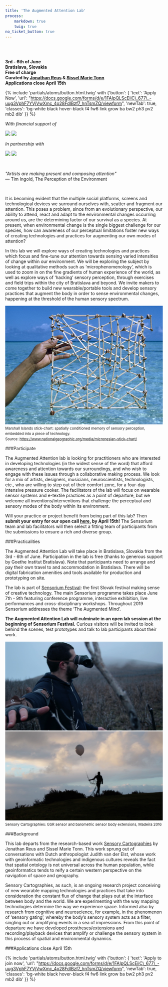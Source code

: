 ```yaml
---
title: 'The Augmented Attention Lab'
process:
    markdown: true
    twig: true
no_ticket_button: true
---
```


<br>
<br>

**3rd - 6th of June** <br>
**Bratislava, Slovakia** <br>
**Free of charge** <br>
**Curated by <a href="https://jonathanreus.com/" target="_blank">Jonathan Reus</a> &amp; <a href="https://www.sisselmarietonn.com/">Sissel Marie Tonn</a>** <br>
**Applications close April 15th**

<!-- NB: This URL requires escaping "_677_", otherwise markdown renders it as <em> tag -->
{% include 'partials/atoms/button.html.twig' with {'button': {
    'text': 'Apply Now',
    'url': "https://docs.google.com/forms/d/e/1FAIpQLScEiiC\_677\_-uug3VphF7YVjVwXmc_4o28FdIBzf7_hnTsmZQ/viewform",
    'newTab': true,
    'classes': 'bg-white black hover-black f4 fw6 link grow ba bw2 ph3 pv2 mb2 dib'
}} %}

*With financial support of*

<a class="di" href="https://stimuleringsfonds.nl" target="_blank"><img class="h4 ph3" src="/user/pages/12.lab/logo-cif_nl.png"></a>
<a class="di" href="https://www.goethe.de/ins/sk/sk/index.html" target="_blank"><img class="h4 ph3" src="/user/pages/12.lab/logo-goethe_institut.png"></a>

*In partnership with*

<a class="di" href="https://instrumentinventors.org/" target="_blank"><img class="h4 ph3" src="/user/pages/12.lab/logo-iii.png"></a>
<a class="di" href="http://todaysart.nl/" target="_blank"><img class="h4 ph3" src="/user/pages/12.lab/logo-todaysart.png"></a>

<br>

*&quot;Artists are making present and composing attention&quot;* <br>
— Tim Ingold, The Perception of the Environment

<br>

It is becoming evident that the multiple social platforms, screens and technological devices we surround ourselves with, scatter and fragment our attention. This poses a problem, since from an evolutionary perspective, our ability to attend, react and adapt to the environmental changes occurring around us, are the determining factor of our survival as a species. At present, when environmental change is the single biggest challenge for our species, how can awareness of our perceptual limitations foster new ways of creating technologies and practices for augmenting our own modes of attention? 

In this lab we will explore ways of creating technologies and practices which focus and fine-tune our attention towards sensing varied intensities of change within our environment. We will be exploring the subject by looking at qualitative methods such as ‘microphenomenology’, which is used to zoom in on the fine gradients of human experience of the world, as well as explore ways of ‘hacking’ sensory perception, through exercises and field trips within the city of Bratislava and beyond. We invite makers to come together to build new wearable/portable tools and develop sensory practices that augment the body in order to sense environmental changes, happening at the threshold of the human sensory spectrum. 

![](25757.jpg)
<small>Marshall Islands stick-chart: spatially conditioned memory of sensory perception, embedded into a piece of technology.</small><br>
<small>Source: https://www.nationalgeographic.org/media/micronesian-stick-chart/</small>

###Participate

The Augmented Attention lab is looking for practitioners who are interested in developing technologies (in the widest sense of the word) that afford awareness and attention towards our surroundings, and who wish to engage with these issues through a collaborative making process. We look for a mix of artists, designers, musicians, neuroscientists, technologists, etc., who are willing to step out of their comfort zone, for a four-day intensive pressure cooker. The facilitators of the lab will focus on wearable sensor systems and e-textile practices as a point of departure, but we welcome all inventions/interventions that challenge the perceptual and sensory modes of the body within its environment.

Will your practice or project benefit from being part of this lab? Then **submit your entry for our open call [here](https://docs.google.com/forms/d/e/1FAIpQLScEiiC_677_-uug3VphF7YVjVwXmc_4o28FdIBzf7_hnTsmZQ/viewform), by April 15th!** The Sensorium team and lab facilitators will then select a fitting team of participants from the submissions to ensure a rich and diverse group. 

###Practicalities 

The Augmented Attention Lab will take place in Bratislava, Slovakia from the 3rd - 6th of June. Participation in the lab is free (thanks to generous support by Goethe Institut Bratislava). Note that participants need to arrange and pay their own travel to and accommodation in Bratislava. There will be digital fabrication amenities and tools available for production and prototyping on site.

The lab is part of [Sensorium Festival](https://sensorium.is): the first Slovak festival making sense of creative technology. The main Sensorium programme takes place June 7th - 9th featuring conference programme, interactive exhibition, live performances and cross-disciplinary workshops. Throughout 2019 Sensorium addresses the theme ‘The Augmented Mind’.

**The Augmented Attention Lab will culminate in an open lab session at the beginning of Sensorium Festival.** Curious visitors will be invited to look behind the scenes, test prototypes and talk to lab participants about their work.

![](sensory01.png)
![](sensory02.png)
<small>Sensory Cartographies: GSR sensor and barometric sensor body extensions, Madeira 2016</small>

###Background

This lab departs from the research-based work [Sensory Cartographies](http://jonathanreus.com/portfolio/a-sensory-cartography-of-madeira/) by Jonathan Reus and Sissel Marie Tonn. This work sprung out of conversations with Dutch anthropologist Judith van der Elst, whose work with geoinformatic technologies and indigenous cultures reveals the fact that spatial ontology is not universal across the human population, while geoinformatics tends to reify a certain western perspective on the navigation of space and geography. 

Sensory Cartographies, as such, is an ongoing research project conceiving of new wearable mapping technologies and practices that take into consideration the constant flux of change that plays out at the interface between body and the world. We are experimenting with the way mapping technologies determine the way we experience space. Informed also by research from cognitive and neuroscience, for example, in the phenomenon of ‘sensory gating’, whereby the body’s sensory system acts as a filter, singling out or amplifying events in a sea of impressions. From this point of departure we have developed prostheses/extensions and recording/playback devices that amplify or challenge the sensory system in this process of spatial and environmental dynamics. 

###Applications close April 15th

<!-- NB: This URL requires escaping "_677_", otherwise markdown renders it as <em> tag -->
{% include 'partials/atoms/button.html.twig' with {'button': {
    'text': 'Apply to join now',
    'url': "https://docs.google.com/forms/d/e/1FAIpQLScEiiC\_677\_-uug3VphF7YVjVwXmc_4o28FdIBzf7_hnTsmZQ/viewform",
    'newTab': true,
    'classes': 'bg-white black hover-black f4 fw6 link grow ba bw2 ph3 pv2 mb2 dib'
}} %}